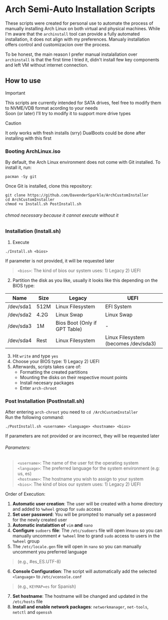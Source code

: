 # Arch Semi-Auto Installation Scripts

These scripts were created for personal use to automate the process of manually installing Arch Linux on both virtual and physical machines.
While I'm aware that the `archinstall` tool can provide a fully automated installation, it does not align with my preferences. Manualy installation offers control and customizacion over the process.

To be honest, the main reason I prefer manual instalallation over `archinstall` is that the first time I tried it, didn't install few key components and left VM without internet connection.

## How to use
> [!IMPORTANT]
> This scripts are currently intended for SATA drives, feel free to modify them to NVME/VDB format acording to your needs  
> Soon (or later) I'll try to modify it to support more drive types  

> [!CAUTION]
> It only works with fresh installs (srry)
> DualBoots could be done after installing with this first  

### Booting ArchLinux.iso
By default, the Arch Linux environment does not come with Git installed. To install it, run:
```
pacman -Sy git
```

Once Git is installed, clone this repository:
```
git clone https://github.com/DavenderSparkle/ArchCustomInstaller
cd ArchCustomInstaller
chmod +x Install.sh PostInstall.sh
```
###### chmod necessary because it cannot execute without it

### Installation (Install.sh)

1. Execute  
```
./Install.sh <bios>
``` 
If parameter is not provided, it will be requested later
>  `<bios>`: The kind of bios our system uses: 1) Legacy 2) UEFI

2. Partition the disk as you like, usually it looks like this depending on the BIOS type:

| Name          | Size   | Legacy                        | UEFI                                 |
| ------------- |--------|-------------------------------|--------------------------------------|
| /dev/sda1     | 512M   | Linux Filesystem              | EFI System                           |
| /dev/sda2     | 4.2G   | Linux Swap                    | Linux Swap                           |
| /dev/sda3     | 1M     | Bios Boot (Only if GPT Table) | -                                    |
| /dev/sda4     | Rest   | Linux Filesystem              | Linux Filesystem (becomes /dev/sda3) |

3. Hit `write` and type `yes`
4. Choose your BIOS type: 1) Legacy 2) UEFI
5. Afterwards, scripts takes care of:
    * Formatting the created partitions
    * Mounting the disks on their respective mount points
    * Install necesary packages
    * Enter `arch-chroot`


### Post Installation (PostInstall.sh)

After entering `arch-chroot` you need to `cd /ArchCustomInstaller`  
Run the following command:

```
./PostInstall.sh <username> <language> <hostname> <bios>
```
If parameters are not provided or are incorrect, they will be requested later  
###### Parameters:
>  `<username>`: The name of the user fot the operating system  
>  `<language>`: The preferred language for the system environment (e.g: us, es)  
>  `<hostname>`: The hostname you wish to assign to your system  
>  `<bios>`: The kind of bios our system uses: 1) Legacy 2) UEFI

Order of Execution:
1. **Automatic user creation**: The user will be created with a home directory and added to `%wheel` group for `sudo` access
2. **Set user password**: You will be prompted to manually set a password for the newly created user
3. **Automatic instalattion of** `vim` **and** `nano`
4. **Configure** `sudoers` **file**: The `/etc/sudoers` file will open in`nano` so you can manually uncomment `# %wheel` line to grand `sudo` access to users in the `%wheel` group
5. The `/etc/locale.gen` file will open in `nano` so you can manually uncomment you preferred language  
>(e.g., #es_ES.UTF-8)
6. **Console Configuration**: The script will automatically add the selected `<language>` to `/etc/vconsole.conf`  
>  (e.g., `KEYMAP=es` for Spanish) 
7. **Set hostname**: The hostname will be changed and updated in the `/etc/hosts` file
8. **Install and enable network packages**: `networkmanager`, `net-tools`, `netctl` and `openssh`